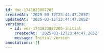 ```yaml
---
id: doc-1741823087205
createdAt: '2025-03-12T23:44:47.205Z'
updatedAt: '2025-03-12T23:44:47.205Z'
versions:
  - id: ver-1741823087205-initial
    createdAt: '2025-03-12T23:44:47.205Z'
    message: Initial version
annotations: []
---
```


